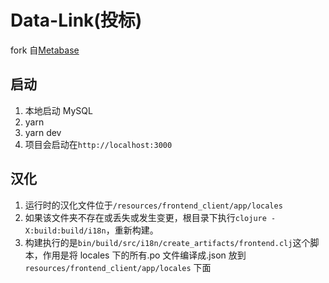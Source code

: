 # Data-Link(投标)

fork 自[Metabase](https://github.com/metabase/metabase/tree/master)

## 启动

1. 本地启动 MySQL
2. yarn
3. yarn dev
4. 项目会启动在`http://localhost:3000`

## 汉化

1. 运行时的汉化文件位于`/resources/frontend_client/app/locales`
2. 如果该文件夹不存在或丢失或发生变更，根目录下执行`clojure -X:build:build/i18n`，重新构建。
3. 构建执行的是`bin/build/src/i18n/create_artifacts/frontend.clj`这个脚本，作用是将 locales 下的所有.po 文件编译成.json 放到 `resources/frontend_client/app/locales` 下面
